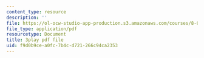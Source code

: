 ```yaml
---
content_type: resource
description: ''
file: https://ol-ocw-studio-app-production.s3.amazonaws.com/courses/8-04-quantum-physics-i-spring-2013/f9d0b9cea0fc7b4cd721266c94ca2353_qu-jyrwW6hw.pdf
file_type: application/pdf
resourcetype: Document
title: 3play pdf file
uid: f9d0b9ce-a0fc-7b4c-d721-266c94ca2353
---
```


